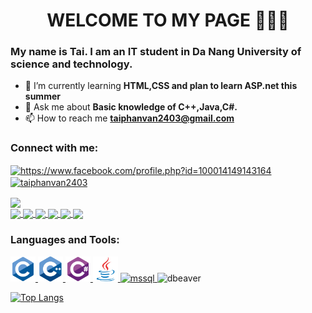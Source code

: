 <h1 align="center">WELCOME TO MY PAGE 👋👋👋
</h1>
<h3 align="left">My name is Tai. I am an IT student in Da Nang University of science and technology.</h3>

- 🌱 I’m currently learning **HTML,CSS and plan to learn ASP.net this summer**
- 💬 Ask me about **Basic knowledge of C++,Java,C#.**
- 📫 How to reach me **taiphanvan2403@gmail.com**

<h3 align="left">Connect with me:</h3>
<p align="left">
<a href="https://web.facebook.com/taiphanvan2403" target="blank"><img align="center" src="https://raw.githubusercontent.com/rahuldkjain/github-profile-readme-generator/master/src/images/icons/Social/facebook.svg" alt="https://www.facebook.com/profile.php?id=100014149143164" height="30" width="40" /></a>
<a href="https://www.leetcode.com/taiphanvan2403" target="blank"><img align="center" src="https://raw.githubusercontent.com/rahuldkjain/github-profile-readme-generator/master/src/images/icons/Social/leet-code.svg" alt="taiphanvan2403" height="30" width="40" /></a>
</p>

<!-- ![Tài 's github stats](https://github-readme-stats-git-masterrstaa-rickstaa.vercel.app/api?username=taiphanvan2k3&show_icons=true&theme=tokyonight&hide=contribs,prs,issues) -->
<a href="https://github.com/taiphanvan2k3/PBL3/">
  <!-- Change the `github-readme-stats.anuraghazra1.vercel.app` to `github-readme-stats.vercel.app`  -->
  <img align="center" src="https://github-readme-stats.anuraghazra1.vercel.app/api/pin/?username=taiphanvan2k3&repo=PBL3&theme=cobalt" width="400px"/>
</a>

<br/>
<a href="https://github.com/taiphanvan2k3/PdfConvertion/">
  <!-- Change the `github-readme-stats.anuraghazra1.vercel.app` to `github-readme-stats.vercel.app`  -->
  <img align="center" src="https://github-readme-stats.anuraghazra1.vercel.app/api/pin/?username=taiphanvan2k3&repo=PdfConvertion&theme=tokyonight" />
</a> 

<a href="https://github.com/taiphanvan2k3/OnlineExam/">
  <!-- Change the `github-readme-stats.anuraghazra1.vercel.app` to `github-readme-stats.vercel.app`  -->
  <img align="center" src="https://github-readme-stats.anuraghazra1.vercel.app/api/pin/?username=taiphanvan2k3&repo=OnlineExam&theme=tokyonight" />
</a> 

<!-- Themes: highcontrast, merko, radical, gruvbox,dark,dracula, onedark,cobalt,synthwave--->
<a href="https://github.com/taiphanvan2k3/MegaMan/">
  <!-- Change the `github-readme-stats.anuraghazra1.vercel.app` to `github-readme-stats.vercel.app`  -->
  <img align="center" src="https://github-readme-stats.anuraghazra1.vercel.app/api/pin/?username=taiphanvan2k3&repo=MegaMan&theme=radical"  width="400px"/>
</a>    
<a href="https://github.com/taiphanvan2k3/CalendarSwing/">
  <!-- Change the `github-readme-stats.anuraghazra1.vercel.app` to `github-readme-stats.vercel.app`  -->
  <img align="center" src="https://github-readme-stats.anuraghazra1.vercel.app/api/pin/?username=taiphanvan2k3&repo=CalendarSwing&theme=merko" />
</a>   

<a href="https://github.com/taiphanvan2k3/Snake2D/">
  <!-- Change the `github-readme-stats.anuraghazra1.vercel.app` to `github-readme-stats.vercel.app`  -->
  <img align="center" src="https://github-readme-stats.anuraghazra1.vercel.app/api/pin/?username=taiphanvan2k3&repo=Snake2D&theme=synthwave" />
</a>  

<a href="https://github.com/taiphanvan2k3/CalendarWinform/">
  <!-- Change the `github-readme-stats.anuraghazra1.vercel.app` to `github-readme-stats.vercel.app`  -->
  <img align="center" src="https://github-readme-stats.anuraghazra1.vercel.app/api/pin/?username=taiphanvan2k3&repo=CalendarWinform&theme=gruvbox" />
</a> 
 
<h3 align="left">Languages and Tools:</h3>
<p align="left"> 
<a href="https://www.cprogramming.com/" target="_blank" rel="noreferrer"> 
  <img src="https://raw.githubusercontent.com/devicons/devicon/master/icons/c/c-original.svg" alt="c" width="40" height="40"/> 
</a> 
<a href="https://www.w3schools.com/cpp/" target="_blank" rel="noreferrer"> 
  <img src="https://raw.githubusercontent.com/devicons/devicon/master/icons/cplusplus/cplusplus-original.svg" alt="cplusplus" width="40" height="40"/> 
</a> 
<a href="https://www.w3schools.com/cs/" target="_blank" rel="noreferrer">
  <img src="https://raw.githubusercontent.com/devicons/devicon/master/icons/csharp/csharp-original.svg" alt="csharp" width="40" height="40"/> 
</a> 
<a href="https://www.java.com" target="_blank" rel="noreferrer"> 
  <img src="https://raw.githubusercontent.com/devicons/devicon/master/icons/java/java-original.svg" alt="java" width="40" height="40"/> </a> 
<a href="https://www.microsoft.com/en-us/sql-server" target="_blank" rel="noreferrer"> 
  <img src="https://www.svgrepo.com/show/303229/microsoft-sql-server-logo.svg" alt="mssql" width="40" height="40"/> 
</a>
<img src="https://repository-images.githubusercontent.com/44662669/f3f5c080-808b-11ea-9713-2bea65875d95" alt="dbeaver" width="80"/> 
</p>
<!-- Có thể tùy chỉnh langs-count từ 1 -> 20 -->

[![Top Langs](https://github-readme-stats.vercel.app/api/top-langs/?username=taiphanvan2k3&layout=donut&langs_count=20)](https://github.com/taiphanvan2k3/github-readme-stats)

